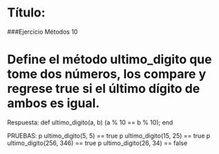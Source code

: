 # Título:
###Ejercicio Métodos 10

# Define el método ultimo_digito que tome dos números, los compare y regrese  true si el último dígito de ambos es igual.

Respuesta:
def ultimo_digito(a, b)
  (a % 10 == b % 10);
end

PRUEBAS:
p ultimo_digito(5, 5) == true
p ultimo_digito(15, 25) == true
p ultimo_digito(256, 346) == true
p ultimo_digito(26, 34) == false



